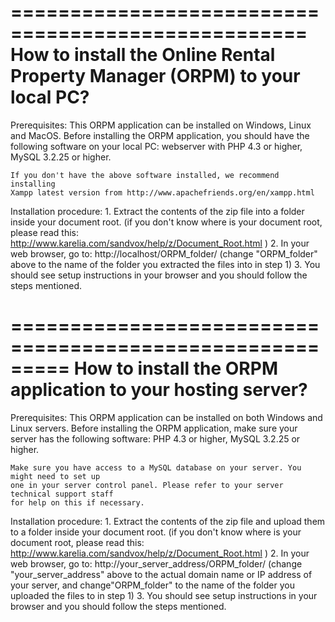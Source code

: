 ===================================================
How to install the Online Rental Property Manager (ORPM) to your local PC?
===================================================
Prerequisites:
	This ORPM application can be installed on Windows, Linux and MacOS.
	Before installing the ORPM application, you should have the following software on your local PC: 
	webserver with PHP 4.3 or higher, MySQL 3.2.25 or higher.
	
	If you don't have the above software installed, we recommend installing
	Xampp latest version from http://www.apachefriends.org/en/xampp.html
	
Installation procedure:
	1. Extract the contents of the zip file into a folder inside your document root.
		(if you don't know where is your document root, please read this:
		http://www.karelia.com/sandvox/help/z/Document_Root.html )
	2. In your web browser, go to: http://localhost/ORPM_folder/
		(change "ORPM_folder" above to the name of the folder you extracted the files into
		in step 1)
	3. You should see setup instructions in your browser and you should follow the steps mentioned.
	
=========================================================
How to install the ORPM application to your hosting server?
=========================================================
Prerequisites:
	This ORPM application can be installed on both Windows and Linux servers.
	Before installing the ORPM application, make sure your server has the following software: 
	PHP 4.3 or higher, MySQL 3.2.25 or higher.
	
	Make sure you have access to a MySQL database on your server. You might need to set up
	one in your server control panel. Please refer to your server technical support staff
	for help on this if necessary.

Installation procedure:
	1. Extract the contents of the zip file and upload them to a folder inside your document
		root. (if you don't know where is your document root, please read this:
		http://www.karelia.com/sandvox/help/z/Document_Root.html )
	2. In your web browser, go to: http://your_server_address/ORPM_folder/
		(change "your_server_address" above to the actual domain name or IP address of your
		server, and change"ORPM_folder" to the name of the folder you uploaded the files to
		in step 1)
	3. You should see setup instructions in your browser and you should follow the steps mentioned.

